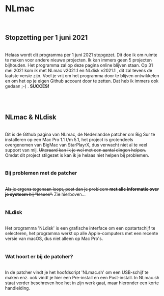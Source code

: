 # NLmac
<br>
<h2>Stopzetting per 1 juni 2021</h2>
<br>
Helaas wordt dit programma per 1 juni 2021 stopgezet. Dit doe ik om ruimte te maken voor andere nieuwe projecten. Ik kan immers geen 5 projecten bijhouden. Het programma zal op deze pagina online blijven staan. Op 31 mei 2021 kom ik met NLmac v2021.1 en NLdisk v2021.1 , dit zal tevens de laatste versie zijn. Voel je vrij om het programma door te blijven ontwikkelen en om het op je eigen Github account door te zetten. Dat heb ik immers ook gedaan ;-) . <b>SUCCES!</b>
<br>
<br>
<br>
<br>
<h2>NLmac & NLdisk</h2>
<br>
Dit is de Github pagina van NLmac, de Nederlandse patcher om Big Sur te installeren op een Mac Pro 1.1 t/m 5.1, het project is grotendeels overgenomen van BigMac van StarPlayrX, dus verwacht niet al te veel support van mij. <s>Uiteraard kan ik je wel met een aantal dingen helpen.</s> Omdat dit project stilgezet is kan ik je helaas niet helpen bij problemen.
<br>
<br>
<h3>Bij problemen met de patcher</h3>
<br>
<s>Als je ergens tegenaan loopt, post dan je probleem <b>met alle informatie over je systeem</b> bij "Issues".</s> Zie hierboven...
<br>
<br>
<h3>NLdisk</h3>
<br>
Het programma 'NLdisk' is een grafische interface om een opstartschijf te selecteren, het programma werkt op alle Apple-computers met een recente versie van macOS, dus niet alleen op Mac Pro's.
<br>
<br>
<h3>Wat hoort er bij de patcher?</h3>
<br>
In de patcher vindt je het hoofdscript 'NLmac.sh' om een USB-schijf te maken enz. ook vindt je hier een Pre-install en een Post-install.
In NLmac.sh staat verder beschreven hoe het in zijn werk gaat, maar hieronder een korte handleiding.
